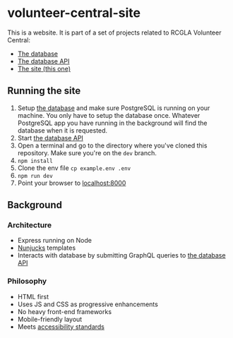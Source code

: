 # volunteer-central-site

This is a website. It is part of a set of projects related to RCGLA Volunteer Central:

* [The database](https://github.com/rcgla/volunteer-central-db)
* [The database API](https://github.com/rcgla/volunteer-central-db-api)
* [The site (this one)](https://github.com/rcgla/volunteer-central-site)


## Running the site

1. Setup [the database](https://github.com/rcgla/volunteer-central-db) and make sure PostgreSQL is running on your machine. You only have to setup the database once. Whatever PostgreSQL app you have running in the background will find the database when it is requested.
2. Start [the database API](https://github.com/rcgla/volunteer-central-db-api)
3. Open a terminal and go to the directory where you've cloned this repository. Make sure you're on the `dev` branch.
4. `npm install`
5. Clone the env file `cp example.env .env`
6. `npm run dev`
7. Point your browser to [localhost:8000](http://localhost:8000)

## Background

### Architecture

* Express running on Node
* [Nunjucks](https://mozilla.github.io/nunjucks) templates
* Interacts with database by submitting GraphQL queries to [the database API](https://github.com/rcgla/volunteer-central-db-api)

### Philosophy

* HTML first
* Uses JS and CSS as progressive enhancements
* No heavy front-end frameworks
* Mobile-friendly layout
* Meets [accessibility standards](https://www.w3.org/TR/WCAG21/)
